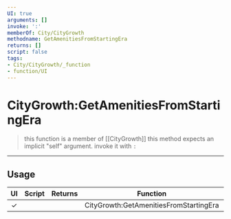 ```yaml
---
UI: true
arguments: []
invoke: ':'
memberOf: City/CityGrowth
methodname: GetAmenitiesFromStartingEra
returns: []
script: false
tags:
- City/CityGrowth/_function
- function/UI
---
```

# CityGrowth:GetAmenitiesFromStartingEra
> this function is a member of [[CityGrowth]]
> this method expects an implicit "self" argument. invoke it with `:`
-----
## Usage
|  UI | Script | Returns | Function | Arguments |
|:---:|:------:|-------:|:--------:|:---------|
|✓| ||CityGrowth:GetAmenitiesFromStartingEra||
